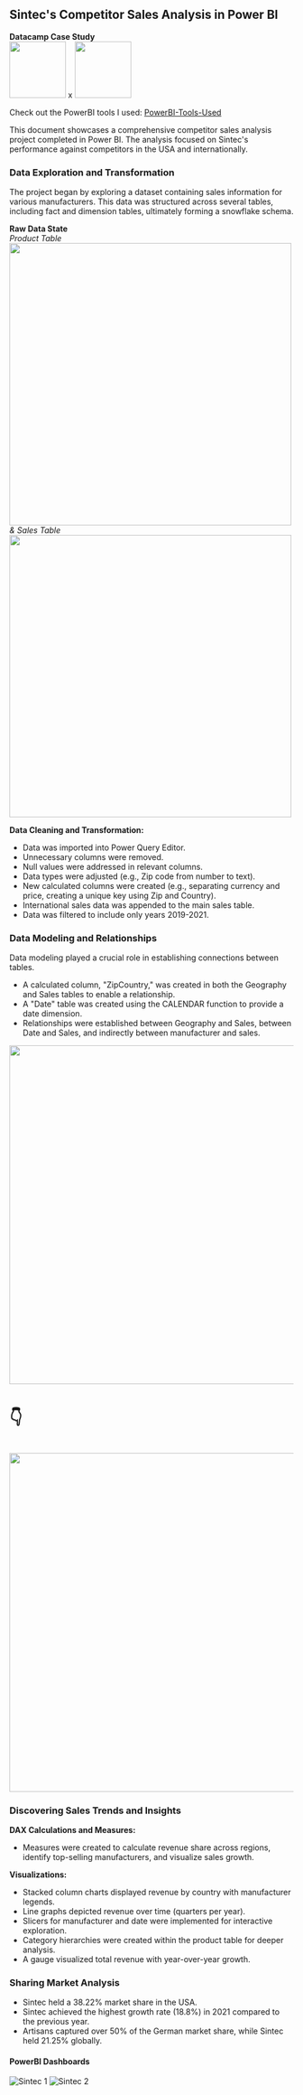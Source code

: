 ## Sintec's Competitor Sales Analysis in Power BI
**Datacamp Case Study**
<br/>
<img src="https://github.com/lukbos/PowerBI-Competitors-Sales-Analysis/assets/97811417/9fc4117a-66d9-4e9f-bcb4-90bbe03954a0" style="width:100px;"/> x
<img src="https://github.com/lukbos/PowerBI-Competitors-Sales-Analysis/assets/97811417/bb546968-c01c-4344-a204-65a164f0e699" style="width:100px;height:100px;"/>

Check out the PowerBI tools I used: [PowerBI-Tools-Used](/PowerBI-Tools-Used.md/)

This document showcases a comprehensive competitor sales analysis project completed in Power BI. The analysis focused on Sintec's performance against competitors in the USA and internationally.

### Data Exploration and Transformation

The project began by exploring a dataset containing sales information for various manufacturers. This data was structured across several tables, including fact and dimension tables, ultimately forming a snowflake schema.

**Raw Data State**
<br/>
*Product Table*
<br/>
<img src="https://github.com/lukbos/PowerBI-Competitors-Sales-Analysis/assets/97811417/5d1f7321-83b7-4fd9-ba83-018c3f49b4c6" style="width:500px;"/>
<br/> *& Sales Table*<br/>
<img src="https://github.com/lukbos/PowerBI-Competitors-Sales-Analysis/assets/97811417/bde199ca-78eb-4005-abb0-05ed9906b51b" style="width:500px;"/>


**Data Cleaning and Transformation:**

* Data was imported into Power Query Editor.
* Unnecessary columns were removed.
* Null values were addressed in relevant columns.
* Data types were adjusted (e.g., Zip code from number to text).
* New calculated columns were created (e.g., separating currency and price, creating a unique key using Zip and Country).
* International sales data was appended to the main sales table.
* Data was filtered to include only years 2019-2021.

### Data Modeling and Relationships

Data modeling played a crucial role in establishing connections between tables.

* A calculated column, "ZipCountry," was created in both the Geography and Sales tables to enable a relationship.
* A "Date" table was created using the CALENDAR function to provide a date dimension.
* Relationships were established between Geography and Sales, between Date and Sales, and indirectly between manufacturer and sales.

<img src="https://github.com/lukbos/PowerBI-Competitors-Sales-Analysis/assets/97811417/5fa42de4-6693-4a61-b0fe-90fe225c4cb6" style="width:600px;"/>
<h1> 👇
<br/>
<br/>
<img src="https://github.com/lukbos/PowerBI-Competitors-Sales-Analysis/assets/97811417/8f56388e-8ab1-4ace-8879-5fc8651a383f" style="width:600px;"/>



### Discovering Sales Trends and Insights

**DAX Calculations and Measures:**

* Measures were created to calculate revenue share across regions, identify top-selling manufacturers, and visualize sales growth.

**Visualizations:**

* Stacked column charts displayed revenue by country with manufacturer legends.
* Line graphs depicted revenue over time (quarters per year).
* Slicers for manufacturer and date were implemented for interactive exploration.
* Category hierarchies were created within the product table for deeper analysis.
* A gauge visualized total revenue with year-over-year growth.

### Sharing Market Analysis
* Sintec held a 38.22% market share in the USA.
* Sintec achieved the highest growth rate (18.8%) in 2021 compared to the previous year.
* Artisans captured over 50% of the German market share, while Sintec held 21.25% globally.

#### PowerBI Dashboards

![Sintec 1](https://github.com/lukbos/PowerBI-Competitors-Sales-Analysis/assets/97811417/93506b7b-95b0-442b-b9c5-978f6d756e72)
![Sintec 2](https://github.com/lukbos/PowerBI-Competitors-Sales-Analysis/assets/97811417/6ca682f3-a4fc-4eaa-8d45-ffbe10909d65)


